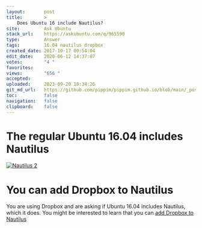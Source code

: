 ```yaml
---
layout:       post
title:        >
    Does Ubuntu 16 include Nautilus?
site:         Ask Ubuntu
stack_url:    https://askubuntu.com/q/965590
type:         Answer
tags:         16.04 nautilus dropbox
created_date: 2017-10-17 00:54:04
edit_date:    2020-06-12 14:37:07
votes:        "4 "
favorites:    
views:        "656 "
accepted:     
uploaded:     2023-09-20 18:34:26
git_md_url:   https://github.com/pippim/pippim.github.io/blob/main/_posts/2017/2017-10-17-Does-Ubuntu-16-include-Nautilus_.md
toc:          false
navigation:   false
clipboard:    false
---
```


# The regular Ubuntu 16.04 includes Nautilus

[![Nautilus 2][1]][1]

# You can add Dropbox to Nautilus

You are using Dropbox and are asking if Ubuntu 16.04 includes Nautilus, which it does. You might be interested to learn that you can [add Dropbox to Nautilus](https://ubuntuforums.org/showthread.php?t=2332623)

  [1]: https://i.stack.imgur.com/Zo5SL.png
